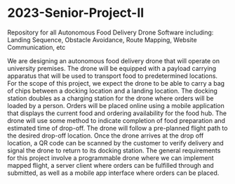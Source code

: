 # 2023-Senior-Project-II
Repository for all Autonomous Food Delivery Drone Software including: Landing Sequence, Obstacle Avoidance, Route Mapping, Website Communication, etc


We are designing an autonomous food delivery drone that will operate on university premises. The drone will be equipped with a payload carrying apparatus that will be used to transport food to predetermined locations. For the scope of this project, we expect the drone to be able to carry a bag of chips between a docking location and a landing location. The docking station doubles as a charging station for the drone where orders will be loaded by a person. Orders will be placed online using a mobile application that displays the current food and ordering availability for the food hub. The drone will use some method to indicate completion of food preparation and estimated time of drop-off. The drone will follow a pre-planned flight path to the desired drop-off location. Once the drone arrives at the drop off location, a QR code can be scanned by the customer to verify delivery and signal the drone to return to its docking station.
	The general requirements for this project involve a programmable drone where we can implement mapped flight, a server client where orders can be fulfilled through and submitted, as well as a mobile app interface where orders can be placed.
